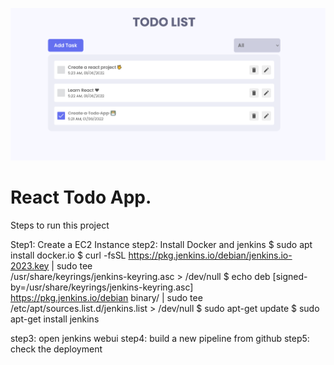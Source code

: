 ![React Todo App](./banner.png)

# React Todo App.

Steps to run this project 

Step1: Create a EC2 Instance 
step2: Install Docker and jenkins 
       $ sudo apt install docker.io
       $ curl -fsSL https://pkg.jenkins.io/debian/jenkins.io-2023.key | sudo tee \
        /usr/share/keyrings/jenkins-keyring.asc > /dev/null
       $ echo deb [signed-by=/usr/share/keyrings/jenkins-keyring.asc] \
         https://pkg.jenkins.io/debian binary/ | sudo tee \
         /etc/apt/sources.list.d/jenkins.list > /dev/null
       $ sudo apt-get update
       $ sudo apt-get install jenkins

step3: open jenkins webui 
step4: build a new pipeline from github 
step5: check the deployment 


